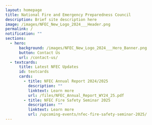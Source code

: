 ```yaml
---
layout: homepage
title: National Fire and Emergency Preparedness Council
description: Brief site description here
image: /images/NFEC_New_Logo_2024___Header.png
permalink: /
notification: ""
sections:
  - hero:
      background: /images/NFEC_New_Logo_2024___Hero_Banner.png
      button: Contact Us
      url: /contact-us/
  - textcards:
      title: Latest NFEC Updates
      id: textcards
      cards:
        - title: NFEC Annual Report 2024/2025
          description: ""
          linktext: Learn more
          url: /files/NFEC_Annual_Report_WY24_25.pdf
        - title: NFEC Fire Safety Seminar 2025
          description: ""
          linktext: Learn more
          url: /upcoming-events/nfec-fire-safety-seminar-2025/
---
```

